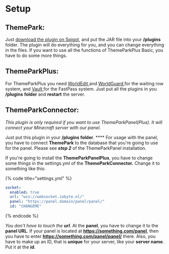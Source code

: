 # Setup

## ThemePark:

Just [download the plugin on Spigot](https://www.spigotmc.org/resources/themepark.48648/), and put the JAR file into your **/plugins** folder. The plugin will do everything for you, and you can change everything in the files. If you want to use all the functions of ThemeParkPlus Basic, you have to do some more things.

## ThemeParkPlus:

For ThemeParkPlus you need [WorldEdit ](https://dev.bukkit.org/projects/worldedit)and [WorldGuard ](https://dev.bukkit.org/projects/worldguard)for the waiting row system, and [Vault ](https://dev.bukkit.org/projects/vault/files)for the FastPass system. Just put all the plugins in you **/plugins** **folder** and **restart** the server.

## ThemeParkConnector:

_This plugin is only required if you want to use ThemeParkPanel(Plus). It will connect your Minecraft server with our panel._

Just put this plugin in your **/plugins folder**. **** For usage with the panel, you have to connect **ThemePark** to the database that you're going to use for the panel. Please see _**step 2**_ of the ThemeParkPanel installation.

If you're going to install the **ThemeParkPanelPlus**, you have to change some things in the settings.yml of the **ThemeParkConnector.** Change it to something like this:

{% code title="settings.yml" %}
```yaml
socket:
  enabled: true
  url: "wss://websocket.iobyte.nl/"
  panel: "https://panel.domain/panel/panel/"
  id: "CHANGEME"
```
{% endcode %}

_You don't have to touch the **url**._ At the **panel**, you have to change it to the **panel URL**. If your panel is located at **https://something.com/panel**, then you have to enter **https://something.com/panel/panel/** there. Also, you have to make up an ID, that is **unique** for your server, like your **server name**. Put it at the **id**.
